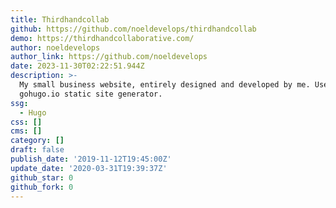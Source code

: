 ```yaml
---
title: Thirdhandcollab
github: https://github.com/noeldevelops/thirdhandcollab
demo: https://thirdhandcollaborative.com/
author: noeldevelops
author_link: https://github.com/noeldevelops
date: 2023-11-30T02:22:51.944Z
description: >-
  My small business website, entirely designed and developed by me. Uses
  gohugo.io static site generator.
ssg:
  - Hugo
css: []
cms: []
category: []
draft: false
publish_date: '2019-11-12T19:45:00Z'
update_date: '2020-03-31T19:39:37Z'
github_star: 0
github_fork: 0
---
```

